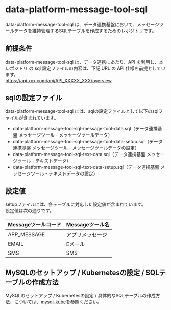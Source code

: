 # data-platform-message-tool-sql 
data-platform-message-tool-sql は、データ連携基盤において、メッセージツールデータを維持管理するSQLテーブルを作成するためのレポジトリです。  

## 前提条件  
data-platform-message-tool-sql は、データ連携にあたり、API を利用し、本レポジトリ の sql 設定ファイルの内容は、下記 URL の API 仕様を前提としています。  
https://api.xxx.com/api/API_XXXXX_XXX/overview

## sqlの設定ファイル
data-platform-message-tool-sql には、sqlの設定ファイルとして以下のsqlファイルが含まれています。  

* data-platform-message-tool-sql-message-tool-data.sql（データ連携基盤 メッセージツール - メッセージツールデータ）
* data-platform-message-tool-sql-message-tool-data-setup.sql（データ連携基盤 メッセージツール - メッセージツールデータの設定）
* data-platform-message-tool-sql-text-data.sql（データ連携基盤 メッセージツール - テキストデータ）
* data-platform-message-tool-sql-text-data-setup.sql（データ連携基盤 メッセージツール - テキストデータの設定）

## 設定値

setupファイルには、各テーブルに対応した設定値が含まれています。  
設定値は次の通りです。

| Messageツールコード | Messageツール名           | 
| ------------------- | -------------------------| 
| APP_MESSAGE         | アプリメッセージ          | 
| EMAIL               | Eメール                  |
| SMS                 | SMS                      | 

## MySQLのセットアップ / Kubernetesの設定 / SQLテーブルの作成方法
MySQLのセットアップ / Kubernetesの設定 / 具体的なSQLテーブルの作成方法、については、[mysql-kube](https://github.com/latonaio/mysql-kube)を参照ください。
